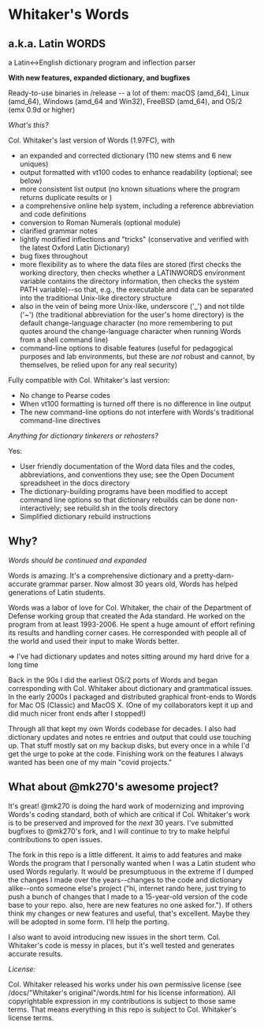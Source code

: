 Whitaker's Words
================
a.k.a. Latin WORDS
------------------
a Latin<->English dictionary program and inflection parser

**With new features, expanded dictionary, and bugfixes**

Ready-to-use binaries in /release -- a lot of them:
macOS (amd_64), Linux (amd_64), Windows (amd_64 and Win32), FreeBSD (amd_64), and OS/2 (emx 0.9d or higher)


*What's this?*

Col. Whitaker's last version of Words (1.97FC), with
- an expanded and corrected dictionary (110 new stems and 6 new uniques)
- output formatted with vt100 codes to enhance readability (optional; see below)
- more consistent list output (no known situations where the program returns duplicate results or )
- a comprehensive online help system, including a reference abbreviation and code definitions
- conversion to Roman Numerals (optional module)
- clarified grammar notes
- lightly modified inflections and "tricks" (conservative and verified with the latest Oxford Latin Dictionary)
- bug fixes throughout
- more flexibility as to where the data files are stored (first checks the working directory, then checks whether a LATINWORDS environment variable contains the directory information, then checks the system PATH variable)--so that, e.g., the executable and data can be separated into the traditional Unix-like directory structure
- also in the vein of being more Unix-like, underscore ('_') and not tilde ('~') (the traditional abbreviation for the user's home directory) is the default change-language character (no more remembering to put quotes around the change-language character when running Words from a shell command line)
- command-line options to disable features (useful for pedagogical purposes and lab environments, but these are *not* robust and cannot, by themselves, be relied upon for any real security)

Fully compatible with Col. Whitaker's last version:
- No change to Pearse codes
- When vt100 formatting is turned off there is no difference in line output
- The new command-line options do not interfere with Words's traditional command-line directives


*Anything for dictionary tinkerers or rehosters?*

Yes:
- User friendly documentation of the Word data files and the codes, abbreviations, and conventions they use; see the Open Document spreadsheet in the docs directory
- The dictionary-building programs have been modified to accept command line options so that dictionary rebuilds can be done non-interactively; see rebuild.sh in the tools directory
- Simplified dictionary rebuild instructions

Why?
----
*Words should be continued and expanded*

Words is amazing. It's a comprehensive dictionary and a pretty-darn-accurate grammar parser.  Now almost 30 years old, Words has helped generations of Latin students.

Words was a labor of love for Col. Whitaker, the chair of the Department of Defense working group that created the Ada standard.  He worked on the program from at least 1993-2006.  He spent a huge amount of effort refining its results and handling corner cases.  He corresponded with people all of the world and used their input to make Words better.  

=> I've had dictionary updates and notes sitting around my hard drive for a long time

Back in the 90s I did the earliest OS/2 ports of Words and began corresponding with Col. Whitaker about dictionary and grammatical issues.  In the early 2000s I packaged and distributed graphical front-ends to Words for Mac OS (Classic) and MacOS X.  (One of my collaborators kept it up and did much nicer front ends after I stopped!)

Through all that kept my own Words codebase for decades.  I also had dictionary updates and notes re entries and output that could use touching up.  That stuff mostly sat on my backup disks, but every once in a while I'd get the urge to poke at the code.  Finishing work on the features I always wanted has been one of my main "covid projects."


What about @mk270's awesome project?
------------------------------------
It's great!  @mk270 is doing the hard work of modernizing and improving Words's coding standard, both of which are critical if Col. Whitaker's work is to be preserved and improved for the _next_ 30 years.  I've submitted bugfixes to @mk270's fork, and I will continue to try to make helpful contributions to open issues.

The fork in this repo is a little different.  It aims to add features and make Words the program that I personally wanted when I was a Latin student who used Words regularly.  It would be presumptuous in the extreme if I dumped the changes I made over the years--changes to the code and dictionary alike--onto someone else's project ("hi, internet rando here, just trying to push a bunch of changes that I made to a 15-year-old version of the code base to your repo.  also, here are new features no one asked for.").  If others think my changes or new features and useful, that's excellent.  Maybe they will be adopted in some form.  I'll help the porting.

I also want to avoid introducing new issues in the short term.  Col. Whitaker's code is messy in places, but it's well tested and generates accurate results.


*License:*

Col. Whitaker released his works under his own permissive license (see /docs/"Whitaker's original"/words.html for his license information).  All copyrightable expression in my contributions is subject to those same terms.  That means everything in this repo is subject to Col. Whitaker's license terms.
